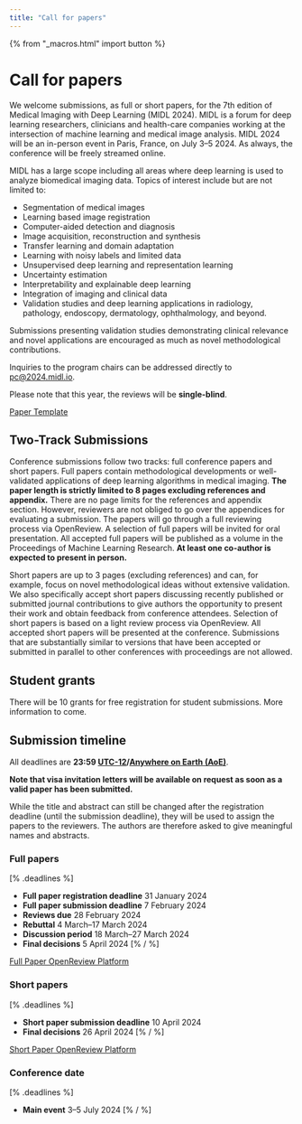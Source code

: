 ```yaml
---
title: "Call for papers"
---
```

{% from "_macros.html" import button %}
# Call for papers

We welcome submissions, as full or short papers, for the 7th edition of Medical Imaging with Deep Learning (MIDL 2024). MIDL is a forum for deep learning researchers, clinicians and health-care companies working at the intersection of machine learning and medical image analysis. MIDL 2024 will be an in-person event in Paris, France, on July 3–5 2024. As always, the conference will be freely streamed online.

MIDL has a large scope including all areas where deep learning is used to analyze biomedical imaging data. Topics of interest include but are not limited to:

* Segmentation of medical images
* Learning based image registration
* Computer-aided detection and diagnosis
* Image acquisition, reconstruction and synthesis
* Transfer learning and domain adaptation
* Learning with noisy labels and limited data
* Unsupervised deep learning and representation learning
* Uncertainty estimation
* Interpretability and explainable deep learning
* Integration of imaging and clinical data
* Validation studies and deep learning applications in radiology, pathology, endoscopy, dermatology, ophthalmology, and beyond.

Submissions presenting validation studies demonstrating clinical relevance and novel applications are encouraged as much as novel methodological contributions.

Inquiries to the program chairs can be addressed directly to [pc@2024.midl.io](mailto:pc@2024.midl.io).

Please note that this year, the reviews will be **single-blind**.

<p class="button">
  <a href="https://github.com/MIDL-Conference/MIDLLatexTemplate" target="_blank">Paper Template</a>
</p>

## Two-Track Submissions

Conference submissions follow two tracks: full conference papers and short papers.
Full papers contain methodological developments or well-validated applications of deep learning algorithms in medical imaging. **The paper length is strictly limited to 8 pages excluding references and appendix.** There are no page limits for the references and appendix section. However, reviewers are not obliged to go over the appendices for evaluating a submission. The papers will go through a full reviewing process via OpenReview. A selection of full papers will be invited for oral presentation. All accepted full papers will be published as a volume in the Proceedings of Machine Learning Research. **At least one co-author is expected to present in person.**

Short papers are up to 3 pages (excluding references) and can, for example, focus on novel methodological ideas without extensive validation. We also specifically accept short papers discussing recently published or submitted journal contributions to give authors the opportunity to present their work and obtain feedback from conference attendees. Selection of short papers is based on a light review process via OpenReview. All accepted short papers will be presented at the conference. Submissions that are substantially similar to versions that have been accepted or submitted in parallel to other conferences with proceedings are not allowed.

## Student grants

There will be 10 grants for free registration for student submissions. More information to come.

## Submission timeline

All deadlines are **23:59 [UTC-12](https://www.timeanddate.com/time/zones/aoe)/[Anywhere on Earth (AoE)](https://en.wikipedia.org/wiki/Anywhere_on_Earth)**.

**Note that visa invitation letters will be available on request as soon as a valid paper has been submitted.**

While the title and abstract can still be changed after the registration deadline (until the submission deadline), they will be used to assign the papers to the reviewers. The authors are therefore asked to give meaningful names and abstracts.

### Full papers
[% .deadlines %]
* **Full paper registration deadline** 31 January 2024
* **Full paper submission deadline** 7 February 2024
* **Reviews due** 28 February 2024
* **Rebuttal** 4 March–17 March 2024
* **Discussion period** 18 March–27 March 2024
* **Final decisions** 5 April 2024
[% / %]
<p class="button">
  <a href="https://openreview.net/group?id=MIDL.io/2024/Conference" target="_blank">Full Paper OpenReview Platform</a>
</p>

### Short papers
[% .deadlines %]
* **Short paper submission deadline** 10 April 2024
* **Final decisions** 26 April 2024
[% / %]
<p class="button">
  <a href="https://openreview.net/group?id=MIDL.io/2024/Short_Papers" target="_blank">Short Paper OpenReview Platform</a>
</p>

### Conference date
[% .deadlines %]
* **Main event** 3–5 July 2024
[% / %]
